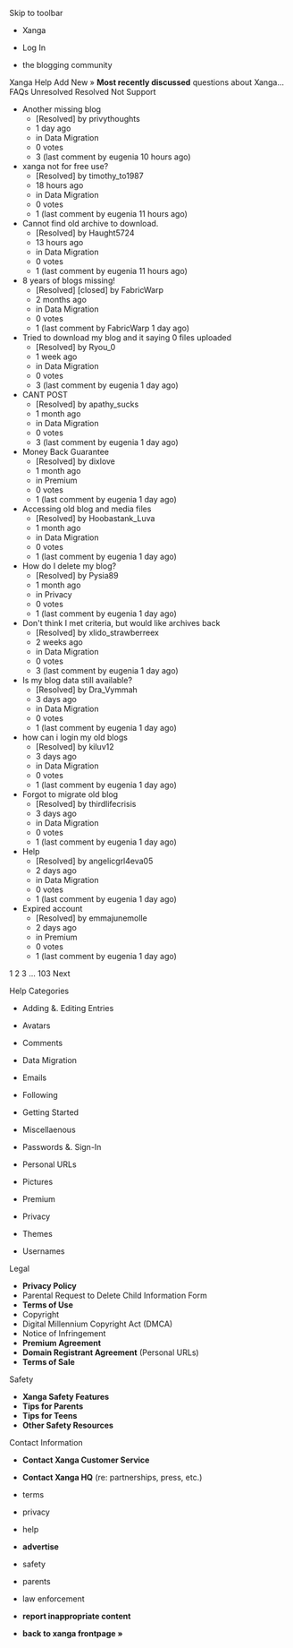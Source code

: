 Skip to toolbar

*   Xanga

*   Log In

*   the blogging community

Xanga Help Add New » **Most recently discussed** questions about Xanga… FAQs Unresolved Resolved Not Support

*   Another missing blog
    *   \[Resolved\] by privythoughts
    *   1 day ago
    *   in Data Migration
    *   0 votes
    *   3 (last comment by eugenia 10 hours ago)
*   xanga not for free use?
    *   \[Resolved\] by timothy\_to1987
    *   18 hours ago
    *   in Data Migration
    *   0 votes
    *   1 (last comment by eugenia 11 hours ago)
*   Cannot find old archive to download.
    *   \[Resolved\] by Haught5724
    *   13 hours ago
    *   in Data Migration
    *   0 votes
    *   1 (last comment by eugenia 11 hours ago)
*   8 years of blogs missing!
    *   \[Resolved\] \[closed\] by FabricWarp
    *   2 months ago
    *   in Data Migration
    *   0 votes
    *   1 (last comment by FabricWarp 1 day ago)
*   Tried to download my blog and it saying 0 files uploaded
    *   \[Resolved\] by Ryou\_0
    *   1 week ago
    *   in Data Migration
    *   0 votes
    *   3 (last comment by eugenia 1 day ago)
*   CANT POST
    *   \[Resolved\] by apathy\_sucks
    *   1 month ago
    *   in Data Migration
    *   0 votes
    *   3 (last comment by eugenia 1 day ago)
*   Money Back Guarantee
    *   \[Resolved\] by dixlove
    *   1 month ago
    *   in Premium
    *   0 votes
    *   1 (last comment by eugenia 1 day ago)
*   Accessing old blog and media files
    *   \[Resolved\] by Hoobastank\_Luva
    *   1 month ago
    *   in Data Migration
    *   0 votes
    *   1 (last comment by eugenia 1 day ago)
*   How do I delete my blog?
    *   \[Resolved\] by Pysia89
    *   1 month ago
    *   in Privacy
    *   0 votes
    *   1 (last comment by eugenia 1 day ago)
*   Don't think I met criteria, but would like archives back
    *   \[Resolved\] by xlido\_strawberreex
    *   2 weeks ago
    *   in Data Migration
    *   0 votes
    *   3 (last comment by eugenia 1 day ago)
*   Is my blog data still available?
    *   \[Resolved\] by Dra\_Vymmah
    *   3 days ago
    *   in Data Migration
    *   0 votes
    *   1 (last comment by eugenia 1 day ago)
*   how can i login my old blogs
    *   \[Resolved\] by kiluv12
    *   3 days ago
    *   in Data Migration
    *   0 votes
    *   1 (last comment by eugenia 1 day ago)
*   Forgot to migrate old blog
    *   \[Resolved\] by thirdlifecrisis
    *   3 days ago
    *   in Data Migration
    *   0 votes
    *   1 (last comment by eugenia 1 day ago)
*   Help
    *   \[Resolved\] by angelicgrl4eva05
    *   2 days ago
    *   in Data Migration
    *   0 votes
    *   1 (last comment by eugenia 1 day ago)
*   Expired account
    *   \[Resolved\] by emmajunemolle
    *   2 days ago
    *   in Premium
    *   0 votes
    *   1 (last comment by eugenia 1 day ago)

1 2 3 ... 103 Next

Help Categories

*   Adding &. Editing Entries
*   Avatars
*   Comments
*   Data Migration
*   Emails
*   Following
*   Getting Started
*   Miscellaenous

*   Passwords &. Sign-In
*   Personal URLs
*   Pictures
*   Premium
*   Privacy
*   Themes
*   Usernames

Legal

*   **Privacy Policy**
*   Parental Request to Delete Child Information Form
*   **Terms of Use**
*   Copyright
*   Digital Millennium Copyright Act (DMCA)
*   Notice of Infringement
*   **Premium Agreement**
*   **Domain Registrant Agreement** (Personal URLs)
*   **Terms of Sale**

Safety

*   **Xanga Safety Features**
*   **Tips for Parents**
*   **Tips for Teens**
*   **Other Safety Resources**

Contact Information

*   **Contact Xanga Customer Service**
*   **Contact Xanga HQ** (re: partnerships, press, etc.)

*   terms
*   privacy
*   help
*   **advertise**

*   safety
*   parents
*   law enforcement
*   **report inappropriate content**

*   **back to xanga frontpage »**